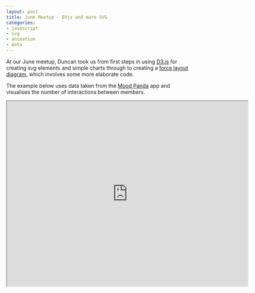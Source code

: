 ```yaml
---
layout: post
title: June Meetup - D3js and more SVG
categories:
- javascript
- svg
- animation
- data
---
```


At our June meetup, Duncan took us from first steps in using [D3.js](http://d3js.org/) for creating svg elements and simple charts through to creating a [force layout diagram](https://github.com/mbostock/d3/wiki/Force-Layout), which involves some more elaborate code. 

The example below uses data taken from the [Mood Panda](http://www.moodpanda.com/) app and visualises the number of interactions between members.

<iframe src="http://codehub.org.uk/workshops/d3js/d3js.html" width="650" height="500" />

Duncan's tutorial is available on the CodeHub GitHub repository: [github.com/CodeHubOrg/d3-workshop](https://github.com/CodeHubOrg/d3-workshop). It uses Node to set up a local server and express site. Then you uncomment and manipulate the d3.js code in the files bit by bit, and view the results in the browser. 
<p>&nbsp;</p>
